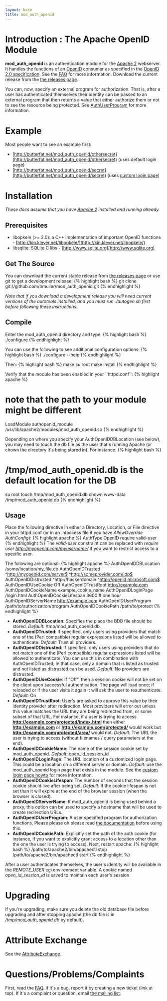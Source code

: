 ```yaml
---
layout: base
title: mod_auth_openid
---
```

# Introduction : The Apache OpenID Module 
**mod_auth_openid** is an authentication module for the [Apache 2] webserver.  It handles the functions of an [OpenID](http://openid.net) consumer as specified in the [OpenID 2.0 specification](http://openid.net/specs/openid-authentication-2_0.html).  See the [FAQ][faq] for more information.  Download the current release from the [the releases page](releases.html).

You can, now, specify an external program for authorization.  That is, after a user has authenticated themselves their identity can be passed to an external program that then returns a value that either authorize them or not to see the resource being protected.  See [AuthUserProgram](authuserprogram.html) for more information.

# Example 
Most people want to see an example first: 
 * [http://butterfat.net/mod_auth_openid/othersecret](http://butterfat.net/mod_auth_openid/othersecret) (uses default login page)
 * [http://butterfat.net/mod_auth_openid/secret](http://butterfat.net/mod_auth_openid/secret) (uses [custom login page][custompage])

# Installation 
*These docs assume that you have [Apache 2] installed and running already.*
## Prerequisites 
 * libopkele (>= 2.0): a C++ implementation of important OpenID functions - [http://kin.klever.net/libopkele/](http://kin.klever.net/libopkele/)
 * libsqlite: SQLite C libs - [http://www.sqlite.org](http://www.sqlite.org)

## Get The Source 
You can download the current stable release from [the releases page](releases.html) or use git to get a development release:
{% highlight bash %}
git clone git://github.com/bmuller/mod_auth_openid.git
{% endhighlight %}

*Note that if you download a development release you will need current versions of the autotools installed, and you must run ./autogen.sh first before following these instructions.*

## Compile
Enter the mod_auth_openid directory and type:
{% highlight bash %}
./configure
{% endhighlight %}

You can use the following to see additional configuration options:
{% highlight bash %}
./configure --help
{% endhighlight %}

Then:
{% highlight bash %}
make
su root
make install
{% endhighlight %}

Verify that the module has been enabled in your ''httpd.conf'':
{% highlight apache %}
# note that the path to your module might be different
LoadModule authopenid_module /usr/lib/apache2/modules/mod_auth_openid.so
{% endhighlight %}

Depending on where you specify your AuthOpenIDDBLocation (see below), you may need to touch the db file as the user that's running Apache (or chown the directory it's being stored in).  For instance:
{% highlight bash %}
# /tmp/mod_auth_openid.db is the default location for the DB
su root
touch /tmp/mod_auth_openid.db
chown www-data /tmp/mod_auth_openid.db
{% endhighlight %}

## Usage 
Place the following directive in either a Directory, Location, or File directive in your httpd.conf (or in an .htaccess file if you have *AllowOverride AuthConfig*):
{% highlight apache %}
AuthType			  OpenID
require valid-user
{% endhighlight %}
The *valid-user* constraint can be replaced with *require user http://myopenid.com/myusername/* if you want to restrict access to a specific user.

The following are optional:
{% highlight apache %}
AuthOpenIDDBLocation              /some/location/my_file.db
AuthOpenIDTrusted                 ^http://myopenid.com/server$ ^http://someprovider.com/idp$
AuthOpenIDDistrusted              ^http://hackerdomain ^http://openid.microsoft.com$ 
AuthOpenIDUseCookie               Off
AuthOpenIDTrustRoot               http://example.com
AuthOpenIDCookieName              example_cookie_name
AuthOpenIDLoginPage               /login.html
AuthOpenIDCookieLifespan          3600 # one hour
AuthOpenIDServerName              http://example.com
AuthOpenIDUserProgram             /path/to/authorization/program
AuthOpenIDCookiePath              /path/to/protect
{% endhighlight %}

 * **AuthOpenIDDBLocation**: Specifies the place the BDB file should be stored.  *Default:* /tmp/mod_auth_openid.db.
 * **AuthOpenIDTrusted**: If specified, only users using providers that match one of the (Perl compatible) regular expressions listed will be allowed to authenticate.  *Default:* Trust all providers.
 * **AuthOpenIDDistrusted**: If specified, only users using providers that do not match one of the (Perl compatible) regular expressions listed will be allowed to authenticate.  You can use this in combination with AuthOpenIDTrusted; in that case, only a domain that is listed as trusted and not listed as distrusted can be used.  *Default:* No providers are distrusted.
 * **AuthOpenIDUseCookie**: If "Off", then a session cookie will not be set on the client upon successful authentication.  The page will load once; if reloaded or if the user visits it again it will ask the user to reauthenticate.  *Default:* On
 * **AuthOpenIDTrustRoot**: User's are asked to approve this value by their identity provider after redirection.  Most providers will error out unless this value matches the URL they are being redirected from, or some subset of that URL.  For instance, if a user is trying to access **http://example.com/protected/index.html** then either **http://example.com** or **http://example.com/protected/** would work but **http://example.com/protected/area/** would not.  *Default:* The URL the user is trying to access (without filenames / query parameters at the end).  
 * **AuthOpenIDCookieName**: The name of the session cookie set by mod_auth_openid.  *Default:* open_id_session_id
 * **AuthOpenIDLoginPage**: The URL location of a customized login page.  This could be a location on a different server or domain.  *Default:* use the mod_auth_openid login page that exists in the module.  See the [custom login page howto][custompage] for more information. 
 * **AuthOpenIDCookieLifespan**: The number of seconds that the session cookie should live after being set.  *Default:* If the cookie lifespan is not set than it will expire at the end of the browser session (when the browser is closed).
 * **AuthOpenIDServerName**: If mod_auth_openid is being used behind a proxy, this option can be used to specify a hostname that will be used to create redirection URLs.
 * **AuthOpenIDUserProgram**: A user specified program for authorization functions.  Please please oh please read [the documentation](authuserprogram.html) before using this.
 * **AuthOpenIDCookiePath**: Explicitly set the path of the auth cookie (for instance, if you want to explicitly grant access to a location other than the one the user is trying to access).
Next, restart apache:
{% highlight bash %}
/path/to/apache2/bin/apachectl stop
/path/to/apache2/bin/apachectl start
{% endhighlight %}

After a user authenticates themselves, the user's identity will be available in the *REMOTE_USER* cgi environment variable.  A cookie named *open_id_session_id* is saved to maintain each user's session.

# Upgrading 
If you're upgrading, make sure you delete the old database file before upgrading and after stopping apache (the db file is in */tmp/mod_auth_openid.db* by default).

# Attribute Exchange 
See the [AttributeExchange](attex.html).

# Questions/Problems/Complaints 
First, read the [FAQ][faq].  If it's a bug, report it by creating a new ticket (link at top).  If it's a complaint or question, email [the mailing list](https://lists.butterfat.net/mailman/listinfo/mod-auth-openid).

[custompage]: custompage.html
[faq]: faq.html
[apache 2]: http://httpd.apache.org